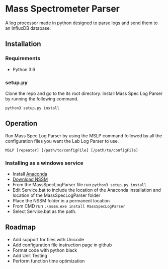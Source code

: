 # Mass Spectrometer Parser
A log processor made in python designed to parse logs and send them to an InfluxDB database.
## Installation
### Requirements
* Python 3.6
### setup.py
Clone the repo and go to the its root directory. Install Mass Spec Log Parser by running the following command.
```
python3 setup.py install
```
## Operation
Run Mass Spec Log Parser by using the MSLP command followed by all the configuration files you want the Lab Log Parser to use.
```
MSLP [repeater] [/path/to/configFile] [/path/to/configFile]
```
### Installing as a windows service
* Install [Anaconda](https://www.anaconda.com/distribution/#download-section)
* [Download NSSM](https://nssm.cc/)
* From the MassSpecLogParser file run `python3 setup.py install`
* Edit Service.bat to include the location of the Anaconda installation and location of the MassSpecLogParser folder
* Place the NSSM folder in a permanent location
* From CMD run `.\nssm.exe install MassSpecLogParser`
* Select Service.bat as the path.
## Roadmap
* Add support for files with Unicode
* Add configuration file instruction page in github
* Format code with python black
* Add Unit Testing
* Perform function time optimization
